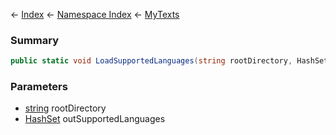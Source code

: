 ← [Index](Api-Index) ← [Namespace Index](Namespace-Index) ← [MyTexts](VRage.MyTexts)

### Summary

```csharp
public static void LoadSupportedLanguages(string rootDirectory, HashSet<T> outSupportedLanguages)
```

### Parameters

* [string](https://docs.microsoft.com/en-us/dotnet/api/system.string?view=netframework-4.6) rootDirectory
* [HashSet<T>](https://docs.microsoft.com/en-us/dotnet/api/system.collections.generic.hashset?view=netframework-4.6) outSupportedLanguages
